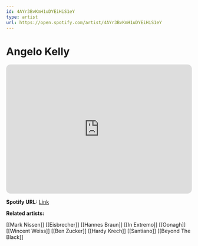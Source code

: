 ```yaml
---
id: 4AYr3BvKmH1uDYEiHiS1eY
type: artist
url: https://open.spotify.com/artist/4AYr3BvKmH1uDYEiHiS1eY
---
```

# Angelo Kelly

<iframe style="border-radius:12px" src="https://open.spotify.com/embed/artist/4AYr3BvKmH1uDYEiHiS1eY" width="100%" height="352" frameBorder="0" allowfullscreen="" allow="autoplay; clipboard-write; encrypted-media; fullscreen; picture-in-picture" loading="lazy"></iframe>

**Spotify URL:** [Link](https://open.spotify.com/artist/4AYr3BvKmH1uDYEiHiS1eY)

**Related artists:**

[[Mark Nissen]]
[[Eisbrecher]]
[[Hannes Braun]]
[[In Extremo]]
[[Oonagh]]
[[Wincent Weiss]]
[[Ben Zucker]]
[[Hardy Krech]]
[[Santiano]]
[[Beyond The Black]]
